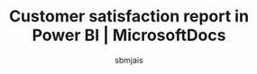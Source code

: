 ---
title: "Customer satisfaction report in Power BI | MicrosoftDocs"
description: "Learn how to get and work with customer satisfaction report in Power BI"
keywords: ""
author: sbmjais
ms.author: shjais
manager: shujoshi
applies_to: 
ms.date: 10/01/2019
ms.service: forms-pro
ms.topic: article
ms.assetid: 
ms.custom: 
search.appverid:
  - FPR160
---